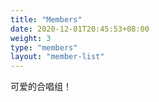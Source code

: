 ```yaml
---
title: "Members"
date: 2020-12-01T20:45:53+08:00
weight: 3
type: "members"
layout: "member-list"
---
```


可爱的合唱组！